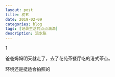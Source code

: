 ```yaml
---
layout: post
title: 初五
date: 2019-02-09
categories: blog
tags: [记录生活的点点滴滴]
description: 流水账
---
```


1 

爸爸妈妈明天就走了，去了花苑茶餐厅吃的港式茶点。

环境还是挺适合拍照的
















